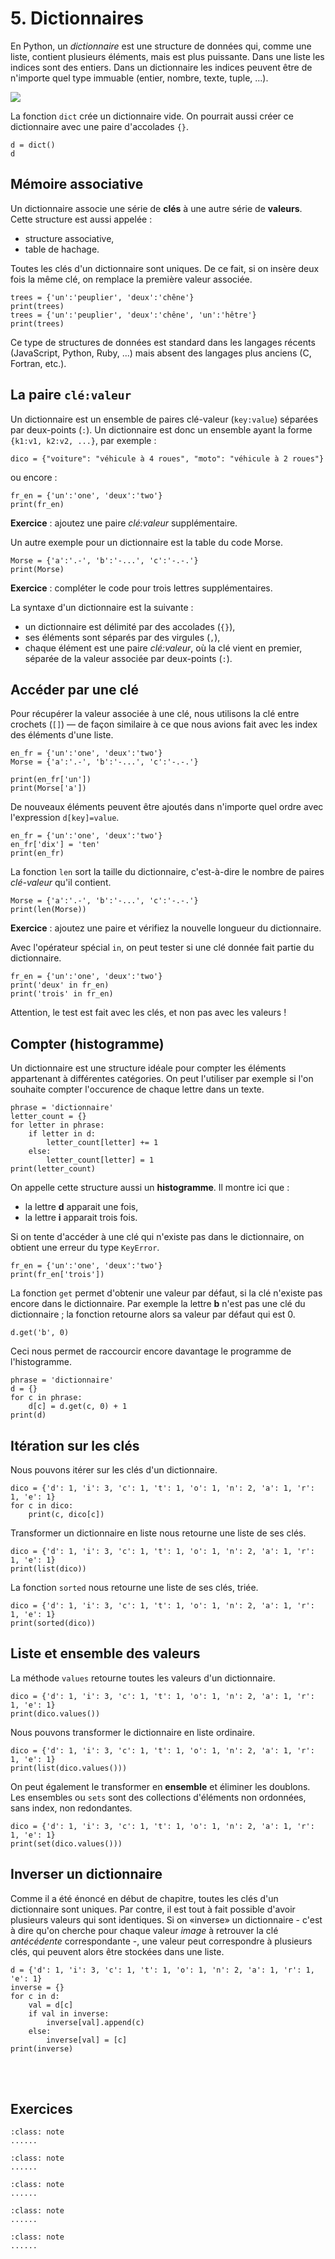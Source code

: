 # 5. Dictionnaires

En Python, un _dictionnaire_ est une structure de données qui, comme une liste, contient plusieurs éléments, mais est plus puissante. Dans une liste les indices sont des entiers. Dans un dictionnaire les indices peuvent être de n'importe quel type immuable (entier, nombre, texte, tuple, ...).

![](dict.jpg)

La fonction `dict` crée un dictionnaire vide. On pourrait aussi créer ce dictionnaire avec une paire d'accolades `{}`. 

```{code-block} python
d = dict()
d
```

## Mémoire associative

Un dictionnaire associe une série de **clés** à une autre série de **valeurs**. Cette structure est aussi appelée :

- structure associative,
- table de hachage.

Toutes les clés d'un dictionnaire sont uniques. De ce fait, si on insère deux fois la même clé, on remplace la première valeur associée. 

```{codeplay}
trees = {'un':'peuplier', 'deux':'chêne'}
print(trees)
trees = {'un':'peuplier', 'deux':'chêne', 'un':'hêtre'}
print(trees)
```

Ce type de structures de données est standard dans les langages récents (JavaScript, Python, Ruby, ...) mais absent des langages plus anciens (C, Fortran, etc.).

## La paire `clé:valeur`
Un dictionnaire est un ensemble de paires clé-valeur (`key:value`) séparées par deux-points (`:`). Un dictionnaire est donc un ensemble ayant la forme `{k1:v1, k2:v2, ...}`, par exemple :

    dico = {"voiture": "véhicule à 4 roues", "moto": "véhicule à 2 roues"} 

ou encore :

```{codeplay}
fr_en = {'un':'one', 'deux':'two'}
print(fr_en)
```

**Exercice** : ajoutez une paire *clé:valeur* supplémentaire.

Un autre exemple pour un dictionnaire est la table du code Morse.

```{codeplay}
Morse = {'a':'.-', 'b':'-...', 'c':'-.-.'}
print(Morse)
```

**Exercice** : compléter le code pour trois lettres supplémentaires.

La syntaxe d'un dictionnaire est la suivante :

- un dictionnaire est délimité par des accolades (`{}`),
- ses éléments sont séparés par des virgules (`,`),
- chaque élément est une paire *clé:valeur*, où la clé vient en premier, séparée de la valeur associée par deux-points (`:`).

## Accéder par une clé
Pour récupérer la valeur associée à une clé, nous utilisons la clé entre crochets (`[]`) — de façon similaire à ce que nous avions fait avec les index des éléments d'une liste.

```{codeplay}
en_fr = {'un':'one', 'deux':'two'}
Morse = {'a':'.-', 'b':'-...', 'c':'-.-.'}

print(en_fr['un'])
print(Morse['a'])
```

De nouveaux éléments peuvent être ajoutés dans n'importe quel ordre avec l'expression `d[key]=value`.

```{codeplay}
en_fr = {'un':'one', 'deux':'two'}
en_fr['dix'] = 'ten'
print(en_fr)
```

La fonction `len` sort la taille du dictionnaire, c'est-à-dire le nombre de paires *clé-valeur* qu'il contient.

```{codeplay}
Morse = {'a':'.-', 'b':'-...', 'c':'-.-.'}
print(len(Morse))
```

**Exercice** : ajoutez une paire et vérifiez la nouvelle longueur du dictionnaire.

Avec l'opérateur spécial `in`, on peut tester si une clé donnée fait partie du dictionnaire.

```{codeplay}
fr_en = {'un':'one', 'deux':'two'}
print('deux' in fr_en)
print('trois' in fr_en)
```

Attention, le test est fait avec les clés, et non pas avec les valeurs !

## Compter (histogramme)

Un dictionnaire est une structure idéale pour compter les éléments appartenant à différentes catégories. On peut l'utiliser par exemple si l'on souhaite compter l'occurence de chaque lettre dans un texte.

```{codeplay}
phrase = 'dictionnaire'
letter_count = {}
for letter in phrase:
    if letter in d:
        letter_count[letter] += 1
    else:
        letter_count[letter] = 1
print(letter_count)
```

On appelle cette structure aussi un **histogramme**. Il montre ici que :

- la lettre **d** apparait une fois,
- la lettre **i** apparait trois fois.

Si on tente d'accéder à une clé qui n'existe pas dans le dictionnaire, on obtient une erreur du type `KeyError`.
```{codeplay}
fr_en = {'un':'one', 'deux':'two'}
print(fr_en['trois'])
```

La fonction `get` permet d'obtenir une valeur par défaut</span><!-- REVIEW/JPP: dire auparavant que faire un lookup avec [] et une clé non existante est une erreur -->, si la clé n'existe pas encore dans le dictionnaire. Par exemple la lettre **b** n'est pas une clé du dictionnaire ; la fonction retourne alors sa valeur par défaut qui est 0.

```ipython
d.get('b', 0)
```

Ceci nous permet de raccourcir encore davantage le programme de l'histogramme.

```{codeplay}
phrase = 'dictionnaire'
d = {}
for c in phrase:
    d[c] = d.get(c, 0) + 1
print(d)
```

## Itération sur les clés
Nous pouvons itérer sur les clés d'un dictionnaire.<!-- REVIEW/JPP: Cet exemple me semble aussi très cryptique avec ces noms de variables -->

```{codeplay}
dico = {'d': 1, 'i': 3, 'c': 1, 't': 1, 'o': 1, 'n': 2, 'a': 1, 'r': 1, 'e': 1}
for c in dico:
    print(c, dico[c])
```

Transformer un dictionnaire en liste nous retourne une liste de ses clés.

```{codeplay}
dico = {'d': 1, 'i': 3, 'c': 1, 't': 1, 'o': 1, 'n': 2, 'a': 1, 'r': 1, 'e': 1}
print(list(dico))
```

La fonction `sorted` nous retourne une liste de ses clés, triée.

```{codeplay}
dico = {'d': 1, 'i': 3, 'c': 1, 't': 1, 'o': 1, 'n': 2, 'a': 1, 'r': 1, 'e': 1}
print(sorted(dico))
```

## Liste et ensemble des valeurs

La méthode `values` retourne toutes les valeurs d'un dictionnaire.

```{codeplay}
dico = {'d': 1, 'i': 3, 'c': 1, 't': 1, 'o': 1, 'n': 2, 'a': 1, 'r': 1, 'e': 1}
print(dico.values())
```

Nous pouvons transformer le dictionnaire en liste ordinaire.

```{codeplay}
dico = {'d': 1, 'i': 3, 'c': 1, 't': 1, 'o': 1, 'n': 2, 'a': 1, 'r': 1, 'e': 1}
print(list(dico.values()))
```

On peut également le transformer en **ensemble** et éliminer les doublons. Les ensembles ou `sets` sont des collections d'éléments non ordonnées, sans index, non redondantes.

```{codeplay}
dico = {'d': 1, 'i': 3, 'c': 1, 't': 1, 'o': 1, 'n': 2, 'a': 1, 'r': 1, 'e': 1}
print(set(dico.values()))
```

## Inverser un dictionnaire

Comme il a été énoncé en début de chapitre, toutes les clés d'un dictionnaire sont uniques. Par contre, il est tout à fait possible d'avoir plusieurs valeurs qui sont identiques. Si on «inverse» un dictionnaire - c'est à dire qu'on cherche pour chaque valeur *image* à retrouver la clé *antécédente* correspondante -, une valeur peut correspondre à plusieurs clés, qui peuvent alors être stockées dans une liste. 

```{codeplay}
d = {'d': 1, 'i': 3, 'c': 1, 't': 1, 'o': 1, 'n': 2, 'a': 1, 'r': 1, 'e': 1}
inverse = {}
for c in d:
    val = d[c]
    if val in inverse:
        inverse[val].append(c)
    else:
        inverse[val] = [c]
print(inverse)
```

<br> <br>

## Exercices

````{admonition} Exercice 1 : 
:class: note
......
```` 

````{admonition} Exercice 2 : 
:class: note
......
```` 

````{admonition} Exercice 3 : 
:class: note
......
````

````{admonition} Exercice 4 : 
:class: note
......
```` 

````{admonition} Exercice 5 : 
:class: note
......
```` 
